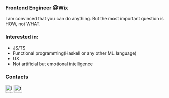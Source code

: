 ### Frontend Engineer @Wix

I am convinced that you can do anything. But the most important question is HOW, not WHAT.

### Interested in:
- JS/TS
- Functional programming(Haskell or any other ML language)
- UX
- Not artificial but emotional intelligence 

### Contacts
[<img align="left" alt="linkedin | LinkedIn" width="25px" src="https://www.flaticon.com/svg/static/icons/svg/1383/1383262.svg" />][linkedin]
[<img align="left" alt="twitter | Twitter" width="25px" src="https://www.flaticon.com/svg/static/icons/svg/1383/1383265.svg" />][twitter]

<!--
**kiriltaran/kiriltaran** is a ✨ _special_ ✨ repository because its `README.md` (this file) appears on your GitHub profile.

Here are some ideas to get you started:

- 🔭 I’m currently working on ...
- 🌱 I’m currently learning ...
- 👯 I’m looking to collaborate on ...
- 🤔 I’m looking for help with ...
- 💬 Ask me about ...
- 📫 How to reach me: ...
- 😄 Pronouns: ...
- ⚡ Fun fact: ...
-->

[linkedin]: https://www.linkedin.com/in/kiriltaran/
[twitter]: https://twitter.com/kiriltaran
